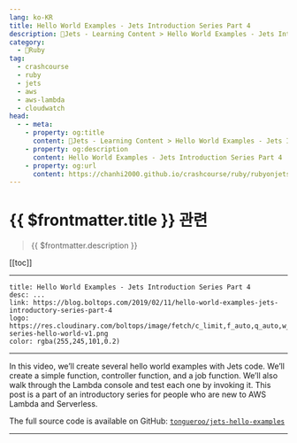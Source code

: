 ```yaml
---
lang: ko-KR
title: Hello World Examples - Jets Introduction Series Part 4
description: 🔻Jets - Learning Content > Hello World Examples - Jets Introduction Series Part 4
category:
  - 🔻Ruby
tag:
  - crashcourse
  - ruby
  - jets
  - aws
  - aws-lambda
  - cloudwatch
head:
  - - meta:
    - property: og:title
      content: 🔻Jets - Learning Content > Hello World Examples - Jets Introduction Series Part 4
    - property: og:description
      content: Hello World Examples - Jets Introduction Series Part 4
    - property: og:url
      content: https://chanhi2000.github.io/crashcourse/ruby/rubyonjets-learning-content/20190211-hello-world-examples-jets-introductory-series-part-4.html
---
```


# {{ $frontmatter.title }} 관련

> {{ $frontmatter.description }}

[[toc]]

---

```component VPCard
title: Hello World Examples - Jets Introduction Series Part 4
desc: ...
link: https://blog.boltops.com/2019/02/11/hello-world-examples-jets-introductory-series-part-4
logo: https://res.cloudinary.com/boltops/image/fetch/c_limit,f_auto,q_auto,w_470/https://blog.boltops.com/img/posts/2019/02/intro-series-hello-world-v1.png
color: rgba(255,245,101,0.2)
```

---

<VidStack src="youtube/hVZznIOQJC4" />

In this video, we’ll create several hello world examples with Jets code. We’ll create a simple function, controller function, and a job function. We’ll also walk through the Lambda console and test each one by invoking it. This post is a part of an introductory series for people who are new to AWS Lambda and Serverless.

The full source code is available on GitHub: [<FontIcon icon="iconfont icon-github"/>`tongueroo/jets-hello-examples`](https://github.com/tongueroo/jets-hello-examples)

---

<TagLinks />